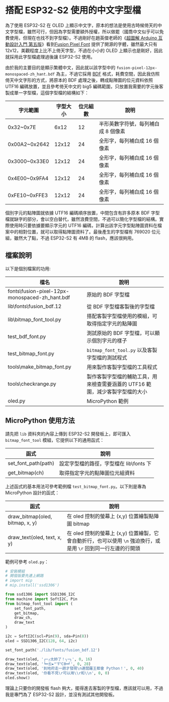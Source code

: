 # 搭配 ESP32-S2 使用的中文字型檔

為了使用 ESP32-S2 在 OLED 上顯示中文字，原本的想法是使用古時候倚天的中文字型檔，雖然可行，但因為字型需要額外授權，所以做罷（國喬中文似乎可以免費使用，但現在也找不到字型檔）。不過剛好在趙英傑老師的《[超圖解 Arduino 互動設計入門 第五版](https://www.flag.com.tw/books/product/F5799)》看到[Fusion Pixel Font](https://fusion-pixel-font.takwolf.com/) 提供了開源的字體，雖然最大只有 12x12，美觀程度上比不上倚天字型，不過在小小的 OLED 上顯示也是剛好，因此就採用此字型檔處理過後讓 ESP32-S2 使用。

由於我的主要目的是顯示繁體中文，因此就以該字型中的 `fusion-pixel-12px-monospaced-zh_hant.bdf` 為主，不過它採用 [BDF](https://font.tomchen.org/bdf_spec/) 格式，耗費空間，因此我仿照倚天中文字形的方式，將原本的 BDF 處理之後，轉成點陣圖的位元資料依照 UTF16 編碼放置，並且參考倚天中文的 big5 編碼範圍，只放置我需要的字元後客製成單一字型檔，這個字型檔的結構如下：

|字元範圍|字型大小|位元組數|說明|
|---|---|---|---|
|0x32~0x7E|6x12|12|半形英數字符號，每列補白成 8 個像素|
|0x00A2~0x2642|12x12|24|全形字，每列補白成 16 個像素|
|0x3000~0x33E0|12x12|24|全形字，每列補白成 16 個像素|
|0x4E00~0x9FA4|12x12|24|全形字，每列補白成 16 個像素|
|0xFE10~0xFFE3|12x12|24|全形字，每列補白成 16 個像素|

個別字元的點陣圖就依據 UTF16 編碼順序放置，中間包含有許多原本 BDF 字型檔就缺字的部分，會以空白替代，雖然浪費空間，不過可以簡化字型檔的結構。實際使用時只要依據要顯示字元的 UTF16 編碼，計算出該字元字型點陣圖資料在檔案中的相對位置，就可以取得點陣圖資料了。最後產生的字型檔有 769020 位元組，雖然大了點，不過 ESP32-S2 有 4MB 的 flash，應該很夠用。

## 檔案說明

以下是個別檔案的功用:

|檔名|說明|
|---|---|
|fonts\fusion-pixel-12px-monospaced-zh_hant.bdf|原始的 BDF 字型檔|
|lib\fonts\fusion_bdf.12|從 BDF 字型檔客製後的字型檔|
|lib\bitmap_font_tool.py|搭配客製字型檔使用的模組，可取得指定字元的點陣圖|
|test_bdf_font.py|測試原始的 BDF 字型檔，可以顯示個別字元的樣子|
|test_bitmap_font.py|`bitmap_font_tool.py` 以及客製字型檔的測試程式|
|tools\make_bitmap_font.py|用來製作客製字型檔的工具程式|
|tools\checkrange.py|製作客製字型檔的輔助工具，用來檢查需要涵蓋的 UTF16 範圍，減少客製字型檔的大小|
|oled.py|MicroPython 範例|

## MicroPython 使用方法

請先把 `lib` 資料夾的內容上傳到 ESP32-S2 開發板上，即可匯入 `bitmap_font_tool` 模組，它提供以下的通用函式：

|函式|說明|
|---|---|
|set_font_path(path)|設定字型檔的路徑，字型檔在 lib\fonts 下|
|get_bitmap(ch)|取得指定字元的點陣圖位元組資料|

上述函式的基本用法可參考範例檔 `test_bitmap_font.py`。以下則是專為 MicroPython 設計的函式：

|函式|說明|
|---|---|
|draw_bitmap(oled, bitmap, x, y)|在 oled 控制的螢幕上 (x,y) 位置繪製點陣圖 bitmap|
|draw_text(oled, text, x, y)|在 oled 控制的螢幕上 (x,y) 位置繪製，它會自動折行，也可以使用 `\n` 強迫換行，或是用 `\r` 回到同一行左邊的行開頭

範例可參考 `oled.py`：

```python
# 安裝模組
# 開發版要先連上網路
# import mip
# mip.install('ssd1306')

from ssd1306 import SSD1306_I2C
from machine import SoftI2C, Pin
from bitmap_font_tool import (
    set_font_path,
    get_bitmap,
    draw_ch,
    draw_text
)

i2c = SoftI2C(scl=Pin(9), sda=Pin(8))
oled = SSD1306_I2C(128, 64, i2c)

set_font_path('./lib/fonts/fusion_bdf.12')

draw_text(oled, '┌─╭太帥了！╮─┐', 0, 16)
draw_text(oled, '╘═ㄊ►°℉℃θ═╛', 0, 28)
draw_text(oled, '到地府走一趟才發現\n連閻羅王都會 Python！', 0, 40)
draw_text(oled, '你看不見\r可以用\\r和\\n', 0, 0)
oled.show()
```

理論上只要你的開發板 flash 夠大，擺得進去客製的字型檔，應該就可以用，不過我是專門為了 ESP32-S2 設計，並沒有測試其他開發板。

